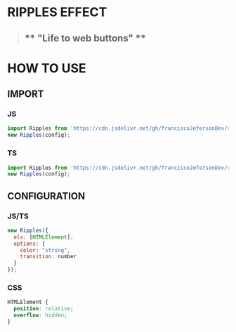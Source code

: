 # RIPPLES EFFECT

> ##  ** "Life to web buttons" **

# HOW TO USE

## IMPORT

### JS

```javascript
import Ripples from 'https://cdn.jsdelivr.net/gh/franciscoJefersonDev/ripples/finish/Ripples.js';
new Ripples(config);
```

### TS

```typescript
import Ripples from 'https://cdn.jsdelivr.net/gh/franciscoJefersonDev/ripples/finish/Ripples.ts';
new Ripples(config);
```

## CONFIGURATION

### JS/TS

```javascript
new Ripples({
  els: [HTMLElement],
  options: {
    color: "string",
    transition: number
  }
});
```

### CSS

```css
HTMLElement {
  position: relative;
  overflow: hidden;
}
```

